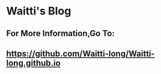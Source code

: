 # Waitti's Blog

## For More Information,Go To:

##  <a>https://github.com/Waitti-long/Waitti-long.github.io</a>